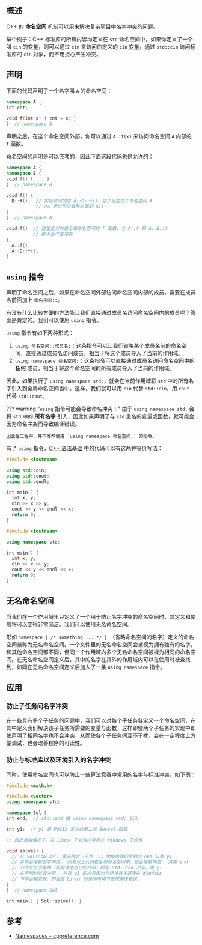 ## 概述

C++ 的 **命名空间** 机制可以用来解决复杂项目中名字冲突的问题。

举个例子：C++ 标准库的所有内容均定义在 `std` 命名空间中，如果你定义了一个叫 `cin` 的变量，则可以通过 `cin` 来访问你定义的 `cin` 变量，通过 `std::cin` 访问标准库的 `cin` 对象，而不用担心产生冲突。

## 声明

下面的代码声明了一个名字叫 `A` 的命名空间：

```cpp
namespace A {
int cnt;

void f(int x) { cnt = x; }
}  // namespace A
```

声明之后，在这个命名空间外部，你可以通过 `A::f(x)` 来访问命名空间 `A` 内部的 `f` 函数。

命名空间的声明是可以嵌套的，因此下面这段代码也是允许的：

```cpp
namespace A {
namespace B {
void f() { ... }
}  // namespace B

void f() {
  B::f();  // 实际访问的是 A::B::f()，由于当前位于命名空间 A
           // 内，所以可以省略前面的 A::
}
}  // namespace A

void f()  // 这里定义的是全局命名空间的 f 函数，与 A::f 和 A::B::f
          // 都不会产生冲突
{
  A::f();
  A::B::f();
}
```

## `using` 指令

声明了命名空间之后，如果在命名空间外部访问命名空间内部的成员，需要在成员名前面加上 `命名空间::`。

有没有什么比较方便的方法能让我们直接通过成员名访问命名空间内的成员呢？答案是肯定的。我们可以使用 `using` 指令。

`using` 指令有如下两种形式：

1.  `using 命名空间::成员名;`：这条指令可以让我们省略某个成员名前的命名空间，直接通过成员名访问成员，相当于将这个成员导入了当前的作用域。
2.  `using namespace 命名空间;`：这条指令可以直接通过成员名访问命名空间中的 **任何** 成员，相当于将这个命名空间的所有成员导入了当前的作用域。

因此，如果执行了 `using namespace std;`，就会在当前作用域将 `std` 中的所有名字引入到全局命名空间当中。这样，我们就可以用 `cin` 代替 `std::cin`，用 `cout` 代替 `std::cout`。

??? warning "`using` 指令可能会导致命名冲突！"
    由于 `using namespace std;` 会将 `std` 中的 **所有名字** 引入，因此如果声明了与 `std` 重名的变量或函数，就可能会因为命名冲突而导致编译错误。
    
    因此在工程中，并不推荐使用 `using namespace 命名空间;` 的指令。

有了 `using` 指令，[C++ 语法基础](./basic.md#cin-与-cout) 中的代码可以有这两种等价写法：

```cpp
#include <iostream>

using std::cin;
using std::cout;
using std::endl;

int main() {
  int x, y;
  cin >> x >> y;
  cout << y << endl << x;
  return 0;
}
```

```cpp
#include <iostream>

using namespace std;

int main() {
  int x, y;
  cin >> x >> y;
  cout << y << endl << x;
  return 0;
}
```

## 无名命名空间

当我们在一个作用域里只定义了一个用于防止名字冲突的命名空间时，其定义和使用将可以变得非常简洁。我们可以使用无名命名空间。

形如 `namespace { /* something ... */ } `（省略命名空间的名字）定义的命名空间被称为无名命名空间。一个文件里的无名命名空间会被视为拥有独有的名字，和其他命名空间都不同，但同一个作用域内多个无名命名空间被视为相同的命名空间。在无名命名空间定义后，其中的名字在其外的作用域内可以在使用时被查找到，如同在无名命名空间定义后加入了一条 `using namespace` 指令。

## 应用

### 防止子任务间名字冲突

在一些具有多个子任务的问题中，我们可以对每个子任务各定义一个命名空间，在其中定义我们解决该子任务所需要的变量与函数，这样即使两个子任务的实现中即使声明了相同名字也不会冲突，从而使各个子任务间互不干扰，会在一定程度上方便调试，也会改善程序的可读性。

### 防止与标准库以及环境引入的名字冲突

同时，使用命名空间也可以防止一些算法竞赛中常用的名字与标准冲突，如下例：

```cpp
#include <math.h>

#include <vector>
using namespace std;

namespace Sol {
int end;  // std::end 被 using namespace std; 引入

int y1;  // y1 是 POSIX 定义的第二类 Bessel 函数

// 因此通常情况下，在 Linux 下会有冲突而在 Windows 下没有

void solve() {
  // 在 Sol::solve() 里无限定（不用 ::）地使用我们声明的 end 以及 y1
  // 并不会导致名字冲突； 而若以上代码在全局命名空间中，将会导致冲突： 其中 end
  // 只会在名字查找（即编译使用它的代码）时与 std::end 冲突，而 y1
  // 在声明时就会冲突； 并且 y1 的冲突因为与环境有关甚至在 Windows
  // 下不会被发现，却会在 Linux 的评测环境下造成编译错误。
}
}  // namespace Sol

int main() { Sol::solve(); }
```

## 参考

-   [Namespaces - cppreference.com](https://en.cppreference.com/w/cpp/language/namespace)
